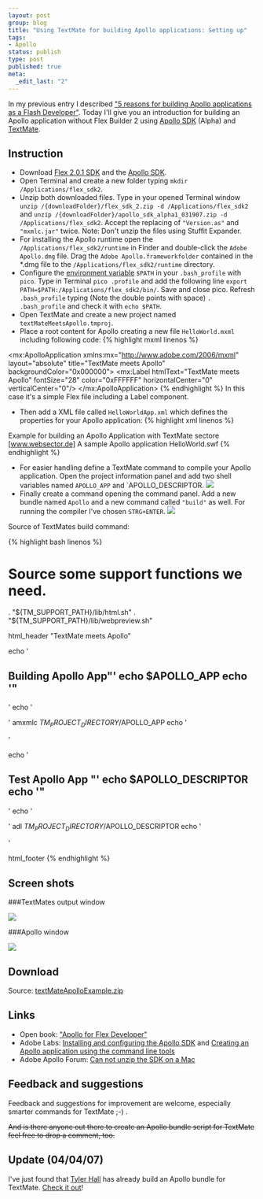 ```yaml
--- 
layout: post
group: blog
title: "Using TextMate for building Apollo applications: Setting up"
tags: 
- Apollo
status: publish
type: post
published: true
meta: 
  _edit_last: "2"
---
```

In my previous entry I described ["5 reasons for building Apollo applications as a Flash Developer"](http://www.websector.de/blog/2007/03/23/5-reasons-for-building-apollo-applications-as-a-flash-developer/). Today I'll give you an introduction for building an Apollo application without Flex Builder 2 using [Apollo SDK](http://www.adobe.com/go/getapollo) (Alpha) and [TextMate](http://macromates.com/).

<!--more-->

## Instruction

*  Download [Flex 2.0.1 SDK](http://www.adobe.com/devnet/flex/?tab:downloads=1) and the [Apollo SDK](http://www.adobe.com/go/getapollo).
*  Open Terminal and create a new folder typing `mkdir /Applications/flex_sdk2`.
*  Unzip both downloaded files. Type in your opened Terminal window `unzip /{downloadFolder}/flex_sdk_2.zip -d /Applications/flex_sdk2` and `unzip /{downloadFolder}/apollo_sdk_alpha1_031907.zip -d /Applications/flex_sdk2`. Accept the replacing of `"Version.as"` and `"mxmlc.jar"` twice. Note: Don't unzip the files using Stuffit Expander.
*  For installing the Apollo runtime open the `/Applications/flex_sdk2/runtime` in Finder and double-click the `Adobe Apollo.dmg` file. Drag the `Adobe Apollo.frameworkfolder` contained in the *.dmg file to the `/Applications/flex_sdk2/runtime` directory.
*  Configure the [environment variable](http://developer.apple.com/documentation/MacOSX/Conceptual/OSX_Technology_Overview/CommandLine/chapter_8_section_4.html) `$PATH` in your `.bash_profile` with `pico`. Type in Terminal `pico .profile` and add the following line `export PATH=$PATH:/Applications/flex_sdk2/bin/`. Save and close pico. Refresh `.bash_profile` typing (Note the double points with space) `. .bash_profile` and check it with `echo $PATH`.
*  Open TextMate and create a new project named `textMateMeetsApollo.tmproj`.
*  Place a root content for Apollo creating a new file `HelloWorld.mxml` including following code:
{% highlight mxml linenos %}
<?xml version="1.0" encoding="utf-8"?>
<mx:ApolloApplication xmlns:mx="http://www.adobe.com/2006/mxml"
  layout="absolute"
  title="TextMate meets Apollo"
  backgroundColor="0x000000">
  <mx:Label htmlText="TextMate meets Apollo"
    fontSize="28"
 	color="0xFFFFFF"
    horizontalCenter="0"
    verticalCenter="0"/>
</mx:ApolloApplication>
{% endhighlight %}
In this case it's a simple Flex file including a Label component.

*  Then add a XML file called `HelloWorldApp.xml` which defines the properties for your Apollo application:
{% highlight xml linenos %}
<?xml version="1.0" encoding="UTF-8"?>
<application xmlns="http://ns.adobe.com/apollo/application/1.0.M3"
	version="1.0"
	appId="HelloWorld">
	<properties>
		<name>Example for building an Apollo Application with TextMate</name>
		<publisher>sectore [www.websector.de]</publisher>
		<description>A sample Apollo application</description>
	</properties>
	<rootContent systemChrome="standard" transparent="false">HelloWorld.swf</rootContent>
</application>
{% endhighlight %}
*  For easier handling define a TextMate command to compile your Apollo application. Open the project information panel and add two shell variables named `APOLLO_APP` and `APOLLO_DESCRIPTOR.
![](/blog/uploads/2007/03/tm_projectInfo.png)
*  Finally create a command opening the command panel. Add a new bundle named `Apollo` and a new command called `"build"` as well. For running the compiler I've chosen `STRG+ENTER`.
![](/blog/uploads/2007/03/tm_bundleEditor.png)

Source of TextMates build command:

{% highlight bash linenos %}
# Source some support functions we need.
. "${TM_SUPPORT_PATH}/lib/html.sh"
. "${TM_SUPPORT_PATH}/lib/webpreview.sh"

html_header "TextMate meets Apollo"

echo '<h2>Building Apollo App"'
echo $APOLLO_APP
echo '"</h2>'
echo '<p>'
amxmlc $TM_PROJECT_DIRECTORY/$APOLLO_APP
echo '</p>'

echo '<h2>Test Apollo App "'
echo $APOLLO_DESCRIPTOR
echo '"</h2>'
echo '<p>'
adl $TM_PROJECT_DIRECTORY/$APOLLO_DESCRIPTOR
echo '</p>'

html_footer
{% endhighlight %}

## Screen shots

###TextMates output window

![](/blog/uploads/2007/03/tm_outputWindow.png)

###Apollo window

![](/blog/uploads/2007/03/apollo_window.png)

## Download

Source: [textMateApolloExample.zip](/blog/uploads/2007/03/31/textMateApolloExample.zip)

## Links

*   Open book: ["Apollo for Flex Developer"](http://labs.adobe.com/wiki/index.php/Apollo:Books:Apollo_for_Adobe_Flex_Developers_Pocket_Guide)
*   Adobe Labs: [ Installing and configuring the Apollo SDK](http://labs.adobe.com/wiki/index.php/Apollo:Documentation:Set_up_instructions_for_Flex_SDK_users#Installing_and_configuring_the_Apollo_SDK) and [Creating an Apollo application using the command line tools](http://labs.adobe.com/wiki/index.php/Apollo:Documentation:Creating_an_Apollo_application_using_the_command_line_tools)
*   Adobe Apollo Forum: [Can not unzip the SDK on a Mac](http://www.adobe.com/cfusion/webforums/forum/messageview.cfm?forumid=72&catid=641&threadid=1252936&highlight_key=y&keyword1=sdk)

## Feedback and suggestions

Feedback and suggestions for improvement are welcome, especially smarter commands for TextMate ;-) .

<strike>And is there anyone out there to create an Apollo bundle script for TextMate feel free to drop a comment, too.</strike>

## Update (04/04/07)

I've just found that [Tyler Hall](http://www.sitening.com/blog/) has already build an Apollo bundle for TextMate. [Check it out](http://www.sitening.com/blog/2007/03/23/adobe-apollo-bundle-for-textmate/)!